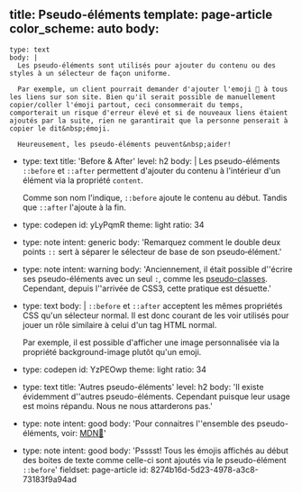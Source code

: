title: Pseudo-éléments
template: page-article
color_scheme: auto
body:
  -
    type: text
    body: |
      Les pseudo-éléments sont utilisés pour ajouter du contenu ou des styles à un sélecteur de façon uniforme. 
      
      Par exemple, un client pourrait demander d'ajouter l'emoji 🔗 à tous les liens sur son site. Bien qu'il serait possible de manuellement copier/coller l'émoji partout, ceci consommerait du temps, comporterait un risque d'erreur élevé et si de nouveaux liens étaient ajoutés par la suite, rien ne garantirait que la personne penserait à copier le dit&nbsp;émoji. 
      
      Heureusement, les pseudo-éléments peuvent&nbsp;aider!
  -
    type: text
    title: 'Before & After'
    level: h2
    body: |
      Les pseudo-éléments `::before` et `::after` permettent d'ajouter du contenu à l'intérieur d'un élément via la propriété&nbsp;`content`. 
      
      Comme son nom l'indique, `::before` ajoute le contenu au début. Tandis que `::after` l'ajoute à la&nbsp;fin.
  -
    type: codepen
    id: yLyPqmR
    theme: light
    ratio: 34
  -
    type: note
    intent: generic
    body: 'Remarquez comment le double deux points `::` sert à séparer le sélecteur de base de son&nbsp;pseudo&#8209;élément.'
  -
    type: note
    intent: warning
    body: 'Anciennement, il était possible d''écrire ses pseudo-éléments avec un seul&nbsp;`:`, comme les [pseudo-classes](./pseudo-classes). Cependant, depuis l''arrivée de CSS3, cette pratique est&nbsp;désuette.'
  -
    type: text
    body: |
      `::before` et `::after` acceptent les mêmes propriétés CSS qu'un sélecteur normal. Il est donc courant de les voir utilisés pour jouer un rôle similaire à celui d'un tag HTML normal. 
      
      Par exemple, il est possible d'afficher une image personnalisée via la propriété background-image plutôt qu'un&nbsp;emoji.
  -
    type: codepen
    id: YzPEOwp
    theme: light
    ratio: 34
  -
    type: text
    title: 'Autres pseudo-éléments'
    level: h2
    body: 'Il existe évidemment d''autres pseudo-éléments. Cependant puisque leur usage est moins répandu. Nous ne nous attarderons&nbsp;pas.'
  -
    type: note
    intent: good
    body: 'Pour connaitres l''ensemble des pseudo-éléments, voir:&nbsp;[MDN🦖](https://developer.mozilla.org/fr/docs/Web/CSS/Pseudo-%C3%A9l%C3%A9ments#Liste_des_pseudo-%C3%A9l%C3%A9ments)'
  -
    type: note
    intent: good
    body: 'Psssst! Tous les émojis affichés au début des boites de texte comme celle-ci sont ajoutés via le pseudo-élément `::before`'
fieldset: page-article
id: 8274b16d-5d23-4978-a3c8-73183f9a94ad

